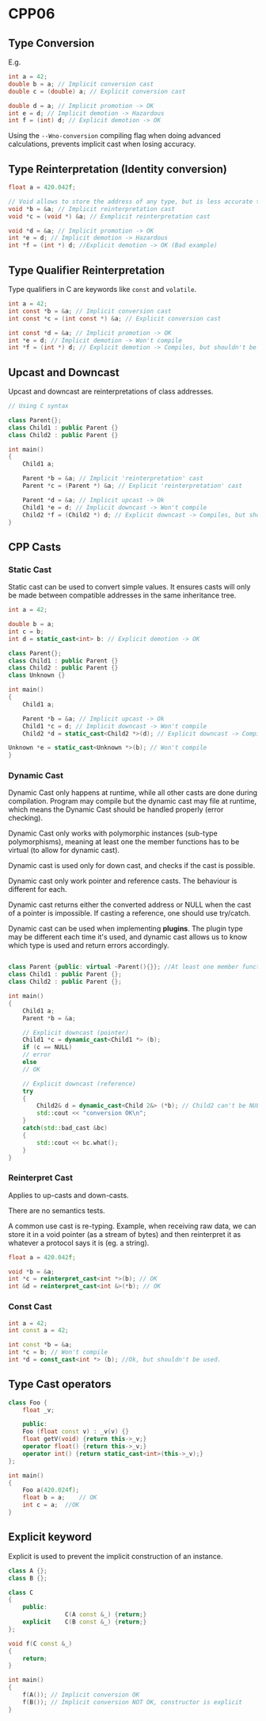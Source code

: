 #  CPP06

## Type Conversion

E.g.

```C
int a = 42;
double b = a; // Implicit conversion cast
double c = (double) a; // Explicit conversion cast

double d = a; // Implicit promotion -> OK
int e = d; // Implicit demotion -> Hazardous
int f = (int) d; // Explicit demotion -> OK
```

Using the `--Wno-conversion` compiling flag when doing advanced calculations, prevents implicit cast when losing accuracy.

## Type Reinterpretation (Identity conversion)

```C
float a = 420.042f;

// Void allows to store the address of any type, but is less accurate than other types (e.g. float)
void *b = &a; // Implicit reinterpretation cast
void *c = (void *) &a; // Exmplicit reinterpretation cast

void *d = &a; // Implicit promotion -> OK
int *e = d; // Implicit demotion -> Hazardous
int *f = (int *) d; //Explicit demotion -> OK (Bad example)
```

## Type Qualifier Reinterpretation

Type qualifiers in C are keywords like `const` and `volatile`.

```C
int a = 42;
int const *b = &a; // Implicit conversion cast
int const *c = (int const *) &a; // Explicit conversion cast

int const *d = &a; // Implicit promotion -> OK
int *e = d; // Implicit demotion -> Won't compile
int *f = (int *) d; // Explicit demotion -> Compiles, but shouldn't be used
```

## Upcast and Downcast

Upcast and downcast are reinterpretations of class addresses.

```CPP
// Using C syntax

class Parent{};
class Child1 : public Parent {}
class Child2 : public Parent {}

int main()
{
    Child1 a;

    Parent *b = &a; // Implicit 'reinterpretation' cast
    Parent *c = (Parent *) &a; // Explicit 'reinterpretation' cast

    Parent *d = &a; // Implicit upcast -> Ok
    Child1 *e = d; // Implicit downcast -> Won't compile
    Child2 *f = (Child2 *) d; // Explicit downcast -> Compiles, but shouldn't be used (Child2 could be implemented differently than Child1)
}
```

## CPP Casts

### Static Cast

Static cast can be used to convert simple values. It ensures casts will only be made between compatible addresses in the same inheritance tree.

```CPP
int a = 42;

double b = a;
int c = b;
int d = static_cast<int> b: // Explicit demotion -> OK
```

```CPP
class Parent{};
class Child1 : public Parent {}
class Child2 : public Parent {}
class Unknown {}

int main()
{
    Child1 a;

    Parent *b = &a; // Implicit upcast -> Ok
    Child1 *c = d; // Implicit downcast -> Won't compile
    Child2 *d = static_cast<Child2 *>(d); // Explicit downcast -> Compiles, but shouldn't be used (Child2 could be implemented differently than Child1)

Unknown *e = static_cast<Unknown *>(b); // Won't compile
}
```

### Dynamic Cast

Dynamic Cast only happens at runtime, while all other casts are done during compilation. Program may compile but the dynamic cast may file at runtime, which means the Dynamic Cast should be handled properly (error checking).

Dynamic Cast only works with polymorphic instances (sub-type polymorphisms), meaning at least one the member functions has to be virtual (to allow for dynamic cast).

Dynamic cast is used only for down cast, and checks if the cast is possible.

Dynamic cast only work pointer and reference casts. The behaviour is different for each.

Dynamic cast returns either the converted address or NULL when the cast of a pointer is impossible. If casting a reference, one should use try/catch.

Dynamic cast can be used when implementing **plugins**. The plugin type may be different each time it's used, and dynamic cast allows us to know which type is used and return errors accordingly.

```CPP

class Parent {public: virtual ~Parent(){}}; //At least one member function must be virtual
class Child1 : public Parent {};
class Child2 : public Parent {};

int main()
{
    Child1 a;
    Parent *b = &a;

    // Explicit downcast (pointer)
    Child1 *c = dynamic_cast<Child1 *> (b);
    if (c == NULL)
    // error
    else
    // OK

    // Explicit downcast (reference)
    try
    {
        Child2& d = dynamic_cast<Child 2&> (*b); // Child2 can't be NULL
        std::cout << "conversion OK\n";
    }
    catch(std::bad_cast &bc)
    {
        std::cout << bc.what();
    }
}
```

### Reinterpret Cast

Applies to up-casts and down-casts.

There are no semantics tests.

A common use cast is re-typing. Example, when receiving raw data, we can store it in a void pointer (as a stream of bytes) and then reinterpret it as whatever a protocol says it is (eg. a string).

```CPP
float a = 420.042f;

void *b = &a;
int *c = reinterpret_cast<int *>(b); // OK
int &d = reinterpret_cast<int &>(*b); // OK
```

### Const Cast

```CPP
int a = 42;
int const a = 42;

int const *b = &a;
int *c = b; // Won't compile
int *d = const_cast<int *> (b); //Ok, but shouldn't be used.
```

## Type Cast operators

```CPP
class Foo {
    float _v;

    public:
    Foo (float const v) : _v(v) {}
    float getV(void) {return this->_v;}
    operator float() {return this->_v;}
    operator int() {return static_cast<int>(this->_v);}
};

int main()
{
    Foo a(420.024f);
    float b = a;    // OK
    int c = a;  //OK
}
```

## Explicit keyword

Explicit is used to prevent the implicit construction of an instance.

```CPP
class A {};
class B {};

class C
{
    public:
                C(A const &_) {return;}
    explicit    C(B const &_) {return;}
};

void f(C const &_)
{
    return;
}

int main()
{
    f(A()); // Implicit conversion OK
    f(B()); // Implicit conversion NOT OK, constructor is explicit
}
```

